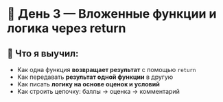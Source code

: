 # 📘 День 3 — Вложенные функции и логика через return

## 🧠 Что я выучил:

- Как одна функция **возвращает результат** с помощью `return`
- Как передавать **результат одной функции** в другую
- Как писать **логику на основе оценок и условий**
- Как строить цепочку: баллы → оценка → комментарий
